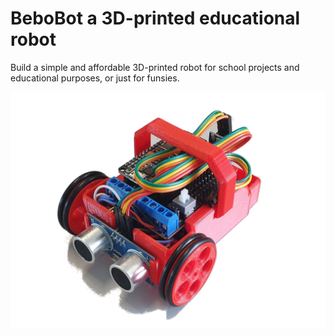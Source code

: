 # BeboBot a 3D-printed educational robot

Build a simple and affordable 3D-printed robot for school projects and educational purposes, or just for funsies.

![BeboBot](https://github.com/JohannesFloth/BeboBot/blob/main/images/00_BeboBot2.jpg)
